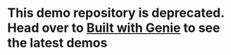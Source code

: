 # This demo repository is deprecated. Head over to [Built with Genie](https://github.com/BuiltWithGenie) to see the latest demos

